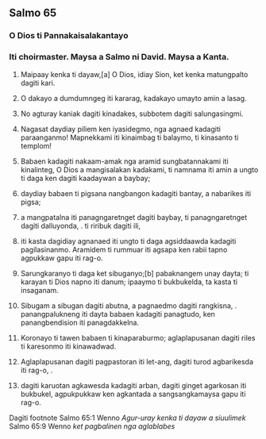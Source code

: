 Salmo 65
--------

### O Dios ti Pannakaisalakantayo

### Iti choirmaster. Maysa a Salmo ni David. Maysa a Kanta.

1. Maipaay kenka ti dayaw,[a] O Dios, idiay Sion, ket kenka matungpalto dagiti kari.
2. O dakayo a dumdumngeg iti kararag, kadakayo umayto amin a lasag.
3. No agturay kaniak dagiti kinadakes, subbotem dagiti salungasingmi.
4. Nagasat daydiay piliem ken iyasidegmo, nga agnaed kadagiti paraanganmo!
   Mapnekkami iti kinaimbag ti balaymo, ti kinasanto ti templom!

5. Babaen kadagiti nakaam-amak nga aramid sungbatannakami iti kinalinteg, O Dios a mangisalakan kadakami, ti namnama iti amin a ungto ti daga
   ken dagiti kaadaywan a baybay;
6. daydiay babaen ti pigsana nangbangon kadagiti bantay, a nabarikes iti pigsa;
7. a mangpatalna iti panagngaretnget dagiti baybay, ti panagngaretnget dagiti dalluyonda, .
   ti riribuk dagiti ili,
8. iti kasta dagidiay agnanaed iti ungto ti daga agsiddaawda kadagiti pagilasinanmo.
   Aramidem ti rummuar iti agsapa ken rabii tapno agpukkaw gapu iti rag-o.

9. Sarungkaranyo ti daga ket sibuganyo;[b]
   pabaknangem unay dayta;
   ti karayan ti Dios napno iti danum;
   ipaaymo ti bukbukelda, ta kasta ti insaganam.
10. Sibugam a sibugan dagiti abutna, a pagnaedmo dagiti rangkisna, .
    panangpalukneng iti dayta babaen kadagiti panagtudo, ken panangbendision iti panagdakkelna.
11. Koronayo ti tawen babaen ti kinaparaburmo;
    aglaplapusanan dagiti riles ti karesonmo iti kinawadwad.
12. Aglaplapusanan dagiti pagpastoran iti let-ang, dagiti turod agbarikesda iti rag-o, .
13. dagiti karuotan agkawesda kadagiti arban, dagiti ginget agarkosan iti bukbukel, agpukpukkaw ken agkantada a sangsangkamaysa gapu iti rag-o.

Dagiti footnote
Salmo 65:1 Wenno *Agur-uray kenka ti dayaw a siuulimek*
Salmo 65:9 Wenno *ket pagbalinen nga aglablabes*